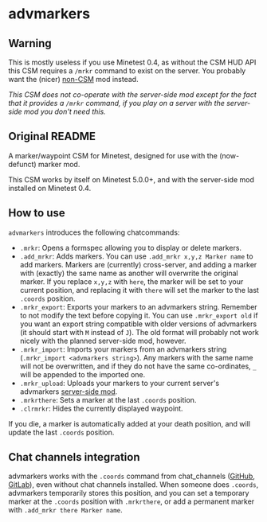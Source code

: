 # advmarkers

## Warning

This is mostly useless if you use Minetest 0.4, as without the CSM HUD API this
CSM requires a `/mrkr` command to exist on the server. You probably want the
(nicer) [non-CSM](https://git.minetest.land/luk3yx/advmarkers) mod instead.

*This CSM does not co-operate with the server-side mod except for the fact that
it provides a `/mrkr` command, if you play on a server with the server-side mod
you don't need this.*

## Original README

A marker/waypoint CSM for Minetest, designed for use with the (now-defunct) marker mod.

This CSM works by itself on Minetest 5.0.0+, and with the server-side mod
installed on Minetest 0.4.

## How to use

`advmarkers` introduces the following chatcommands:

 - `.mrkr`: Opens a formspec allowing you to display or delete markers.
 - `.add_mrkr`: Adds markers. You can use `.add_mrkr x,y,z Marker name` to add markers. Markers are (currently) cross-server, and adding a marker with (exactly) the same name as another will overwrite the original marker. If you replace `x,y,z` with `here`, the marker will be set to your current position, and replacing it with `there` will set the marker to the last `.coords` position.
 - `.mrkr_export`: Exports your markers to an advmarkers string. Remember to not modify the text before copying it. You can use `.mrkr_export old` if you want an export string compatible with older versions of advmarkers (it should start with `M` instead of `J`). The old format will probably not work nicely with the planned server-side mod, however.
 - `.mrkr_import`: Imports your markers from an advmarkers string (`.mrkr_import <advmarkers string>`). Any markers with the same name will not be overwritten, and if they do not have the same co-ordinates, `_` will be appended to the imported one.
 - `.mrkr_upload`: Uploads your markers to your current server's advmarkers
    [server-side mod].
 - `.mrkrthere`: Sets a marker at the last `.coords` position.
 - `.clrmrkr`: Hides the currently displayed waypoint.

If you die, a marker is automatically added at your death position, and will
update the last `.coords` position.

## Chat channels integration

advmarkers works with the `.coords` command from chat_channels ([GitHub],
[GitLab]), even without chat channels installed. When someone does `.coords`,
advmarkers temporarily stores this position, and you can set a temporary marker
at the `.coords` position with `.mrkrthere`, or add a permanent marker with
`.add_mrkr there Marker name`.

[GitHub]: https://github.com/luk3yx/minetest-chat_channels
[GitLab]: https://gitlab.com/luk3yx/minetest-chat_channels
[server-side mod]: https://git.minetest.land/luk3yx/advmarkers
